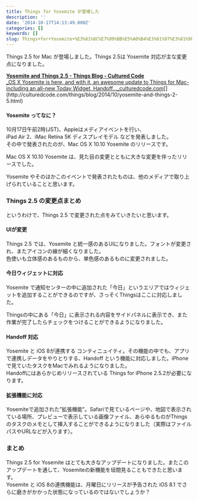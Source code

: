 ```yaml
---
title: Things for Yosemite が登場した
description: ''
date: '2014-10-17T14:13:49.000Z'
categories: []
keywords: []
slug: Things+for+Yosemite+%E3%81%8C%E7%99%BB%E5%A0%B4%E3%81%97%E3%81%9F
---
```

Things 2.5 for Mac が登場しました。Things 2.5は Yosemite 対応が主な変更点になりました。

[**Yosemite and Things 2.5 - Things Blog - Cultured Code**  
_OS X Yosemite is here, and with it, an awesome update to Things for Mac-including an all-new Today Widget, Handoff…_culturedcode.com](http://culturedcode.com/things/blog/2014/10/yosemite-and-things-2-5.html "http://culturedcode.com/things/blog/2014/10/yosemite-and-things-2-5.html")[](http://culturedcode.com/things/blog/2014/10/yosemite-and-things-2-5.html)

#### Yosemite ってなに？

10月17日午前2時(JST)、Appleはメディアイベントを行い、  
iPad Air 2、iMac Retina 5K ディスプレイモデル などを発表しました。  
その中で発表されたのが、Mac OS X 10.10 Yosemite のリリースです。

Mac OS X 10.10 Yosemite は、見た目の変更とともに大きな変更を伴ったリリースでした。

Yosemite やそのほかこのイベントで発表されたものは、他のメディアで取り上げられていることと思います。

### Things 2.5 の変更点まとめ

というわけで、Things 2.5 で変更された点をみていきたいと思います。

#### **UIが変更**

Things 2.5 では、Yosemite と統一感のあるUIになりました。フォントが変更され、またアイコンの線が細くなりました。  
色使いも立体感のあるものから、単色感のあるものに変更されました。

#### **今日ウィジェットに対応**

Yosemite で通知センターの中に追加された「今日」というエリアではウィジェットを追加することができるのですが、さっそくThingsはここに対応しました。

Thingsの中にある「今日」に表示される内容をサイドパネルに表示でき、また作業が完了したらチェックをつけることができるようになりました。

#### Handoff 対応

Yosemite と iOS 8が連携する コンティニュイティ。その機能の中でも、アプリで連携しデータをやりとりする、Handoff という機能に対応しました。iPhoneで見ていたタスクをMacでみれるようになりました。  
Handoffにはあらかじめリリースされている Things for iPhone 2.5.2が必要になります。

#### 拡張機能に対応

Yosemiteで追加された”拡張機能”。Safariで見ているページや、地図で表示されている場所、プレビューで表示している画像ファイル、あらゆるものがThingsのタスクのメモとして挿入することができるようになりました（実際はファイルパスやURLなどが入ります）。

### まとめ

Things 2.5 for Yosemite はとても大きなアップデートになりました。またこのアップデートを通して、Yosemiteの新機能を垣間見ることもできたと思います。  
Yosemite と iOS 8の連携機能は、月曜日にリリースが予告された iOS 8.1 でさらに磨きがかかった状態になっているのではないでしょうか？